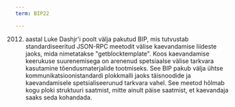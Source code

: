 ```yaml
---
term: BIP22

---
```

2012. aastal Luke Dashjr'i poolt välja pakutud BIP, mis tutvustab standardiseeritud JSON-RPC meetodit välise kaevandamise liideste jaoks, mida nimetatakse "getblocktemplate". Koos kaevandamise keerukuse suurenemisega on arenenud spetsiaalse välise tarkvara kasutamine tõendusmaterjalide tootmiseks. See BIP pakub välja ühtse kommunikatsioonistandardi plokkmalli jaoks täisnoodide ja kaevandamisele spetsialiseerunud tarkvara vahel. See meetod hõlmab kogu ploki struktuuri saatmist, mitte ainult päise saatmist, et kaevandaja saaks seda kohandada.
